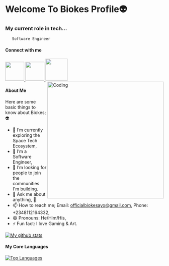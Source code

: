 <h1>Welcome To Biokes Profile👽</h1>

###   **My current role in tech...** </h2>
       Software Engineer 


#### Connect with me 
<a href="https://www.linkedin.com/in/babalola-abiodun-ayomide-5a231431a/"> <img src="images/linkedin.png" width="60" /> </a>
<a href="https://twitter.com/biokes_art"> <img src="images/twitter.png" width="60" /> </a>
<a href="https://www.instagram.com/biokes"> <img src="images/ig.png" width="70" /> </a>
<img align="right" alt="Coding" width="370" src="https://miro.medium.com/max/680/0*7Q3yvSIv_t0ioJ-Z.gif"/>


#### About Me
Here are some basic things to know about Biokes; 👽

- 🔭 I’m currently exploring the Space Tech Ecosystem, 
- 🌱 I’m a Software Engineer,
- 👯 I’m looking for people to join the communities I'm building.
- 💬 Ask me about anything, 🌚
- 📫 How to reach me; Email: officialbiokesayo@gmail.com, Phone: +2348112164332,
- 😄 Pronouns: He/Him/His,
- ⚡ Fun fact: I love Gaming & Art.
  
[![My github stats](https://github-readme-stats.vercel.app/api?username=Biokes&show_icons=true&theme=nightowl)](https://github.com/anuraghazra/github-readme-stats) 

#### My Core Languages

<a href="https://github.com/Biokes" align="left"><img src="https://github-readme-stats.vercel.app/api/top-langs/?username=Biokes&langs_count=15&title_color=0891b2&text_color=ffffff&icon_color=0891b2&bg_color=1c1917&hide_border=true&locale=en&custom_title=Top%20%Languages" alt="Top Languages" /></a> 
